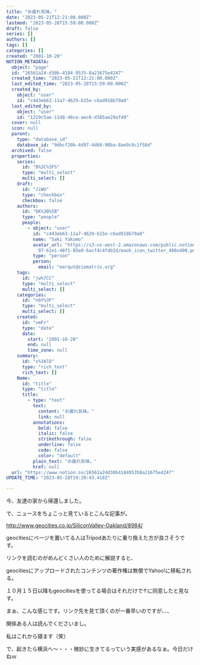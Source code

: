 ```yaml
---
title: "お疲れ気味。"
date: "2023-05-21T12:21:00.000Z"
lastmod: "2023-05-28T15:59:00.000Z"
draft: false
series: []
authors: []
tags: []
categories: []
created: "2001-10-20"
NOTION_METADATA:
  object: "page"
  id: "26561a24-d30b-4184-9535-8a21675e4247"
  created_time: "2023-05-21T12:21:00.000Z"
  last_edited_time: "2023-05-28T15:59:00.000Z"
  created_by:
    object: "user"
    id: "c443eb63-11a7-4629-b15e-c6ad918b79a0"
  last_edited_by:
    object: "user"
    id: "1219c5ae-11d8-48ce-aec6-d385ae29af49"
  cover: null
  icon: null
  parent:
    type: "database_id"
    database_id: "9dbcf20b-4d97-4d69-98ba-8ae9c8c1f58d"
  archived: false
  properties:
    series:
      id: "B%3C%3FS"
      type: "multi_select"
      multi_select: []
    draft:
      id: "JiWU"
      type: "checkbox"
      checkbox: false
    authors:
      id: "bK%3B%5B"
      type: "people"
      people:
        - object: "user"
          id: "c443eb63-11a7-4629-b15e-c6ad918b79a0"
          name: "Saki Yakumo"
          avatar_url: "https://s3-us-west-2.amazonaws.com/public.notion-static.com/3ad1c4\
            97-61e1-48f1-85e8-6acf4c4fdb2d/maoh_icon_twitter_400x400.png"
          type: "person"
          person:
            email: "marqut@ziomatrix.org"
    tags:
      id: "jw%7CC"
      type: "multi_select"
      multi_select: []
    categories:
      id: "nbY%3F"
      type: "multi_select"
      multi_select: []
    created:
      id: "vmFr"
      type: "date"
      date:
        start: "2001-10-20"
        end: null
        time_zone: null
    summary:
      id: "x%3AlD"
      type: "rich_text"
      rich_text: []
    Name:
      id: "title"
      type: "title"
      title:
        - type: "text"
          text:
            content: "お疲れ気味。"
            link: null
          annotations:
            bold: false
            italic: false
            strikethrough: false
            underline: false
            code: false
            color: "default"
          plain_text: "お疲れ気味。"
          href: null
  url: "https://www.notion.so/26561a24d30b418495358a21675e4247"
UPDATE_TIME: "2023-05-28T19:20:43.418Z"

---
```

<link rel="stylesheet" href="https://cdn.jsdelivr.net/npm/katex@0.16.2/dist/katex.min.css" integrity="sha384-bYdxxUwYipFNohQlHt0bjN/LCpueqWz13HufFEV1SUatKs1cm4L6fFgCi1jT643X" crossorigin="anonymous">


今、友達の家から帰還しました。


で、ニュースをちょこっと見ているとこんな記事が。


http://www.geocities.co.jp/SiliconValley-Oakland/8984/


geocitiesにページを置いてる人はTripodあたりに乗り換えた方が良さそうです。


リンクを読むのがめんどくさい人のために解説すると、


geocitiesにアップロードされたコンテンツの著作権は無償でYahoo!に移転される。


１０月１５日以降もgeocitiesを使ってる場合はそれだけで↑に同意したと見なす。


まぁ、こんな感じです。リンク先を見て頂くのが一番早いのですが、、、


関係ある人は読んでくださいまし。


私はこれから寝ます（笑）


で、起きたら横浜へ～・・・微妙に生きてるっていう実感があるなぁ。今日だけねｗ

